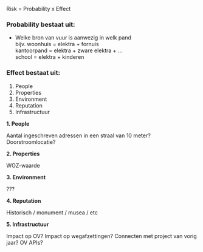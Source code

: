 Risk = Probability x Effect

### Probability bestaat uit: ###
- Welke bron van vuur is aanwezig in welk pand
        <br >
        bijv.   woonhuis = elektra + fornuis <br >
                kantoorpand = elektra + zware elektra + ... <br >
                school = elektra + kinderen

### Effect bestaat uit: ###

1. People
2. Properties
3. Environment
4. Reputation
5. Infrastructuur

__1. People__

Aantal ingeschreven adressen in een straal van 10 meter?
Doorstroomlocatie?

__2. Properties__

WOZ-waarde

__3. Environment__

???

__4. Reputation__

Historisch / monument / musea / etc

__5. Infrastructuur__

Impact op OV? Impact op wegafzettingen? Connecten met project van vorig jaar? OV APIs?